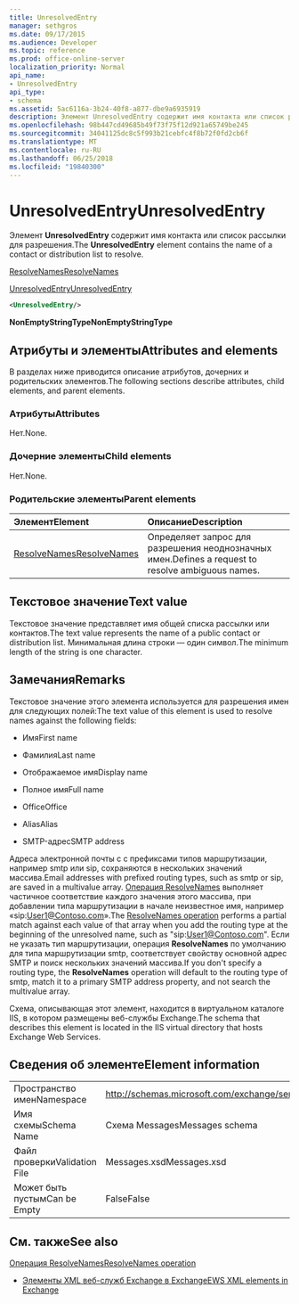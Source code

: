 ```yaml
---
title: UnresolvedEntry
manager: sethgros
ms.date: 09/17/2015
ms.audience: Developer
ms.topic: reference
ms.prod: office-online-server
localization_priority: Normal
api_name:
- UnresolvedEntry
api_type:
- schema
ms.assetid: 5ac6116a-3b24-40f8-a877-dbe9a6935919
description: Элемент UnresolvedEntry содержит имя контакта или список рассылки для разрешения.
ms.openlocfilehash: 98b447cd49685b49f73f75f12d921a65749be245
ms.sourcegitcommit: 34041125dc8c5f993b21cebfc4f8b72f0fd2cb6f
ms.translationtype: MT
ms.contentlocale: ru-RU
ms.lasthandoff: 06/25/2018
ms.locfileid: "19840300"
---
```

# <a name="unresolvedentry"></a><span data-ttu-id="8fe0c-103">UnresolvedEntry</span><span class="sxs-lookup"><span data-stu-id="8fe0c-103">UnresolvedEntry</span></span>

<span data-ttu-id="8fe0c-104">Элемент **UnresolvedEntry** содержит имя контакта или список рассылки для разрешения.</span><span class="sxs-lookup"><span data-stu-id="8fe0c-104">The **UnresolvedEntry** element contains the name of a contact or distribution list to resolve.</span></span> 
  
[<span data-ttu-id="8fe0c-105">ResolveNames</span><span class="sxs-lookup"><span data-stu-id="8fe0c-105">ResolveNames</span></span>](resolvenames.md)
  
[<span data-ttu-id="8fe0c-106">UnresolvedEntry</span><span class="sxs-lookup"><span data-stu-id="8fe0c-106">UnresolvedEntry</span></span>](unresolvedentry.md)
  
```xml
<UnresolvedEntry/>
```

 <span data-ttu-id="8fe0c-107">**NonEmptyStringType**</span><span class="sxs-lookup"><span data-stu-id="8fe0c-107">**NonEmptyStringType**</span></span>
## <a name="attributes-and-elements"></a><span data-ttu-id="8fe0c-108">Атрибуты и элементы</span><span class="sxs-lookup"><span data-stu-id="8fe0c-108">Attributes and elements</span></span>

<span data-ttu-id="8fe0c-109">В разделах ниже приводится описание атрибутов, дочерних и родительских элементов.</span><span class="sxs-lookup"><span data-stu-id="8fe0c-109">The following sections describe attributes, child elements, and parent elements.</span></span>
  
### <a name="attributes"></a><span data-ttu-id="8fe0c-110">Атрибуты</span><span class="sxs-lookup"><span data-stu-id="8fe0c-110">Attributes</span></span>

<span data-ttu-id="8fe0c-111">Нет.</span><span class="sxs-lookup"><span data-stu-id="8fe0c-111">None.</span></span>
  
### <a name="child-elements"></a><span data-ttu-id="8fe0c-112">Дочерние элементы</span><span class="sxs-lookup"><span data-stu-id="8fe0c-112">Child elements</span></span>

<span data-ttu-id="8fe0c-113">Нет.</span><span class="sxs-lookup"><span data-stu-id="8fe0c-113">None.</span></span>
  
### <a name="parent-elements"></a><span data-ttu-id="8fe0c-114">Родительские элементы</span><span class="sxs-lookup"><span data-stu-id="8fe0c-114">Parent elements</span></span>

|<span data-ttu-id="8fe0c-115">**Элемент**</span><span class="sxs-lookup"><span data-stu-id="8fe0c-115">**Element**</span></span>|<span data-ttu-id="8fe0c-116">**Описание**</span><span class="sxs-lookup"><span data-stu-id="8fe0c-116">**Description**</span></span>|
|:-----|:-----|
|[<span data-ttu-id="8fe0c-117">ResolveNames</span><span class="sxs-lookup"><span data-stu-id="8fe0c-117">ResolveNames</span></span>](resolvenames.md) <br/> |<span data-ttu-id="8fe0c-118">Определяет запрос для разрешения неоднозначных имен.</span><span class="sxs-lookup"><span data-stu-id="8fe0c-118">Defines a request to resolve ambiguous names.</span></span>  <br/> |
   
## <a name="text-value"></a><span data-ttu-id="8fe0c-119">Текстовое значение</span><span class="sxs-lookup"><span data-stu-id="8fe0c-119">Text value</span></span>

<span data-ttu-id="8fe0c-120">Текстовое значение представляет имя общей списка рассылки или контактов.</span><span class="sxs-lookup"><span data-stu-id="8fe0c-120">The text value represents the name of a public contact or distribution list.</span></span> <span data-ttu-id="8fe0c-121">Минимальная длина строки — один символ.</span><span class="sxs-lookup"><span data-stu-id="8fe0c-121">The minimum length of the string is one character.</span></span>
  
## <a name="remarks"></a><span data-ttu-id="8fe0c-122">Замечания</span><span class="sxs-lookup"><span data-stu-id="8fe0c-122">Remarks</span></span>

<span data-ttu-id="8fe0c-123">Текстовое значение этого элемента используется для разрешения имен для следующих полей:</span><span class="sxs-lookup"><span data-stu-id="8fe0c-123">The text value of this element is used to resolve names against the following fields:</span></span>
  
- <span data-ttu-id="8fe0c-124">Имя</span><span class="sxs-lookup"><span data-stu-id="8fe0c-124">First name</span></span>
    
- <span data-ttu-id="8fe0c-125">Фамилия</span><span class="sxs-lookup"><span data-stu-id="8fe0c-125">Last name</span></span>
    
- <span data-ttu-id="8fe0c-126">Отображаемое имя</span><span class="sxs-lookup"><span data-stu-id="8fe0c-126">Display name</span></span>
    
- <span data-ttu-id="8fe0c-127">Полное имя</span><span class="sxs-lookup"><span data-stu-id="8fe0c-127">Full name</span></span>
    
- <span data-ttu-id="8fe0c-128">Office</span><span class="sxs-lookup"><span data-stu-id="8fe0c-128">Office</span></span>
    
- <span data-ttu-id="8fe0c-129">Alias</span><span class="sxs-lookup"><span data-stu-id="8fe0c-129">Alias</span></span>
    
- <span data-ttu-id="8fe0c-130">SMTP-адрес</span><span class="sxs-lookup"><span data-stu-id="8fe0c-130">SMTP address</span></span>
    
<span data-ttu-id="8fe0c-131">Адреса электронной почты с с префиксами типов маршрутизации, например smtp или sip, сохраняются в нескольких значений массива.</span><span class="sxs-lookup"><span data-stu-id="8fe0c-131">Email addresses with prefixed routing types, such as smtp or sip, are saved in a multivalue array.</span></span> <span data-ttu-id="8fe0c-132">[Операция ResolveNames](resolvenames-operation.md) выполняет частичное соответствие каждого значения этого массива, при добавлении типа маршрутизации в начале неизвестное имя, например «sip:User1@Contoso.com».</span><span class="sxs-lookup"><span data-stu-id="8fe0c-132">The [ResolveNames operation](resolvenames-operation.md) performs a partial match against each value of that array when you add the routing type at the beginning of the unresolved name, such as "sip:User1@Contoso.com".</span></span> <span data-ttu-id="8fe0c-133">Если не указать тип маршрутизации, операция **ResolveNames** по умолчанию для типа маршрутизации smtp, соответствует свойству основной адрес SMTP и поиск нескольких значений массива.</span><span class="sxs-lookup"><span data-stu-id="8fe0c-133">If you don't specify a routing type, the **ResolveNames** operation will default to the routing type of smtp, match it to a primary SMTP address property, and not search the multivalue array.</span></span> 
  
<span data-ttu-id="8fe0c-134">Схема, описывающая этот элемент, находится в виртуальном каталоге IIS, в котором размещены веб-службы Exchange.</span><span class="sxs-lookup"><span data-stu-id="8fe0c-134">The schema that describes this element is located in the IIS virtual directory that hosts Exchange Web Services.</span></span>
  
## <a name="element-information"></a><span data-ttu-id="8fe0c-135">Сведения об элементе</span><span class="sxs-lookup"><span data-stu-id="8fe0c-135">Element information</span></span>

|||
|:-----|:-----|
|<span data-ttu-id="8fe0c-136">Пространство имен</span><span class="sxs-lookup"><span data-stu-id="8fe0c-136">Namespace</span></span>  <br/> |http://schemas.microsoft.com/exchange/services/2006/messages  <br/> |
|<span data-ttu-id="8fe0c-137">Имя схемы</span><span class="sxs-lookup"><span data-stu-id="8fe0c-137">Schema Name</span></span>  <br/> |<span data-ttu-id="8fe0c-138">Схема Messages</span><span class="sxs-lookup"><span data-stu-id="8fe0c-138">Messages schema</span></span>  <br/> |
|<span data-ttu-id="8fe0c-139">Файл проверки</span><span class="sxs-lookup"><span data-stu-id="8fe0c-139">Validation File</span></span>  <br/> |<span data-ttu-id="8fe0c-140">Messages.xsd</span><span class="sxs-lookup"><span data-stu-id="8fe0c-140">Messages.xsd</span></span>  <br/> |
|<span data-ttu-id="8fe0c-141">Может быть пустым</span><span class="sxs-lookup"><span data-stu-id="8fe0c-141">Can be Empty</span></span>  <br/> |<span data-ttu-id="8fe0c-142">False</span><span class="sxs-lookup"><span data-stu-id="8fe0c-142">False</span></span>  <br/> |
   
## <a name="see-also"></a><span data-ttu-id="8fe0c-143">См. также</span><span class="sxs-lookup"><span data-stu-id="8fe0c-143">See also</span></span>



[<span data-ttu-id="8fe0c-144">Операция ResolveNames</span><span class="sxs-lookup"><span data-stu-id="8fe0c-144">ResolveNames operation</span></span>](resolvenames-operation.md)


- [<span data-ttu-id="8fe0c-145">Элементы XML веб-служб Exchange в Exchange</span><span class="sxs-lookup"><span data-stu-id="8fe0c-145">EWS XML elements in Exchange</span></span>](ews-xml-elements-in-exchange.md)


